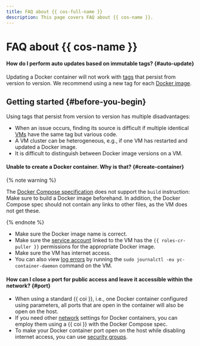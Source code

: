 ```yaml
---
title: FAQ about {{ cos-full-name }}
description: This page covers FAQ about {{ cos-name }}.
---
```


# FAQ about {{ cos-name }}

#### How do I perform auto updates based on immutable tags? {#auto-update}

Updating a Docker container will not work with [tags](../../container-registry/concepts/docker-image.md#version) that persist from version to version. We recommend using a new tag for each [Docker image](../../cos/concepts/docker-image.md).

## Getting started {#before-you-begin}

Using tags that persist from version to version has multiple disadvantages:
* When an issue occurs, finding its source is difficult if multiple identical [VMs](../../compute/concepts/vm.md) have the same tag but various code.
* A VM cluster can be heterogeneous, e.g., if one VM has restarted and updated a Docker image.
* It is difficult to distinguish between Docker image versions on a VM.

#### Unable to create a Docker container. Why is that? {#create-container}

{% note warning %}

The [Docker Compose specification](../../cos/concepts/coi-specifications.md#compose-spec) does not support the `build` instruction: Make sure to build a Docker image beforehand. In addition, the Docker Compose spec should not contain any links to other files, as the VM does not get these.

{% endnote %}

* Make sure the Docker image name is correct.
* Make sure the [service account](../../iam/concepts/users/service-accounts.md) linked to the VM has the `{{ roles-cr-puller }}` permissions for the appropriate Docker image.
* Make sure the VM has internet access.
* You can also view [log errors](../error/index.md) by running the `sudo journalctl -eu yc-container-daemon` command on the VM.

#### How can I close a port for public access and leave it accessible within the network? {#port}

* When using a standard {{ coi }}, i.e., one Docker container configured using parameters, all ports that are open in the container will also be open on the host.
* If you need other [network](../../vpc/concepts/network.md#network) settings for Docker containers, you can employ them using a {{ coi }} with the Docker Compose spec. 
* To make your Docker container port open on the host while disabling internet access, you can use [security groups](../../vpc/concepts/security-groups.md).
